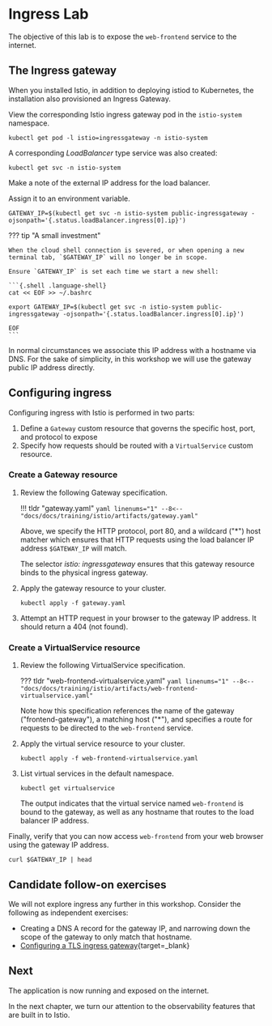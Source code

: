 # Ingress Lab

The objective of this lab is to expose the `web-frontend` service to the internet.

## The Ingress gateway

When you installed Istio, in addition to deploying istiod to Kubernetes, the installation also provisioned an Ingress Gateway.

View the corresponding Istio ingress gateway pod in the `istio-system` namespace.

```{.shell .language-shell}
kubectl get pod -l istio=ingressgateway -n istio-system
```

A corresponding _LoadBalancer_ type service was also created:

```{.shell .language-shell}
kubectl get svc -n istio-system
```

Make a note of the external IP address for the load balancer.

Assign it to an environment variable.

```{.shell .language-shell}
GATEWAY_IP=$(kubectl get svc -n istio-system public-ingressgateway -ojsonpath='{.status.loadBalancer.ingress[0].ip}')
```

??? tip "A small investment"

    When the cloud shell connection is severed, or when opening a new terminal tab, `$GATEWAY_IP` will no longer be in scope.

    Ensure `GATEWAY_IP` is set each time we start a new shell:

    ```{.shell .language-shell}
    cat << EOF >> ~/.bashrc

    export GATEWAY_IP=$(kubectl get svc -n istio-system public-ingressgateway -ojsonpath='{.status.loadBalancer.ingress[0].ip}')

    EOF
    ```

In normal circumstances we associate this IP address with a hostname via DNS.
For the sake of simplicity, in this workshop we will use the gateway public IP address directly.

## Configuring ingress

Configuring ingress with Istio is performed in two parts:

1. Define a `Gateway` custom resource that governs the specific host, port, and protocol to expose
1. Specify how requests should be routed with a `VirtualService` custom resource.

### Create a Gateway resource

1. Review the following Gateway specification.

    !!! tldr "gateway.yaml"
        ```yaml linenums="1"
        --8<-- "docs/docs/training/istio/artifacts/gateway.yaml"
        ```

    Above, we specify the HTTP protocol, port 80, and a wildcard ("*") host matcher which ensures that HTTP requests using the load balancer IP address `$GATEWAY_IP` will match.

    The selector _istio: ingressgateway_ ensures that this gateway resource binds to the physical ingress gateway.

1. Apply the gateway resource to your cluster.

    ```{.shell .language-shell}
    kubectl apply -f gateway.yaml
    ```

1. Attempt an HTTP request in your browser to the gateway IP address.  It should return a 404 (not found).

### Create a VirtualService resource

1. Review the following VirtualService specification.

    ??? tldr "web-frontend-virtualservice.yaml"
        ```yaml linenums="1"
        --8<-- "docs/docs/training/istio/artifacts/web-frontend-virtualservice.yaml"
        ```

    Note how this specification references the name of the gateway ("frontend-gateway"), a matching host ("*"), and specifies a route for requests to be directed to the `web-frontend` service.

1. Apply the virtual service resource to your cluster.

    ```{.shell .language-shell}
    kubectl apply -f web-frontend-virtualservice.yaml
    ```

1. List virtual services in the default namespace.

    ```{.shell .language-shell}
    kubectl get virtualservice
    ```

    The output indicates that the virtual service named `web-frontend` is bound to the gateway, as well as any hostname that routes to the load balancer IP address.

Finally, verify that you can now access `web-frontend` from your web browser using the gateway IP address.

```{.shell .language-shell}
curl $GATEWAY_IP | head
```

## Candidate follow-on exercises

We will not explore ingress any further in this workshop.  Consider the following as independent exercises:

- Creating a DNS A record for the gateway IP, and narrowing down the scope of the gateway to only match that hostname.
- [Configuring a TLS ingress gateway](https://istio.io/latest/docs/tasks/traffic-management/ingress/secure-ingress/#configure-a-tls-ingress-gateway-for-a-single-host){target=_blank}


## Next

The application is now running and exposed on the internet.

In the next chapter, we turn our attention to the observability features that are built in to Istio.

